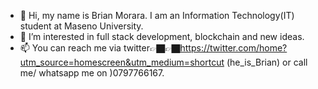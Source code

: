 - 👋 Hi, my name is Brian Morara. I am an Information Technology(IT) student at Maseno University.
- 👀 I’m interested in full stack development, blockchain and new ideas.
- 📫 You can reach me via twitter👉🏿👉🏿https://twitter.com/home?utm_source=homescreen&utm_medium=shortcut (he_is_Brian) or call me/ whatsapp me on )0797766167.

<!---
BrianMorara/BrianMorara is a ✨ special ✨ repository because its `README.md` (this file) appears on your GitHub profile.
You can click the Preview link to take a look at your changes.
--->
